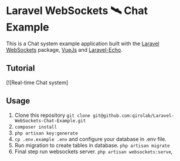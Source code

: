 # Laravel WebSockets 🛰 Chat Example

This is a Chat system example application built with the [Laravel WebSockets](https://github.com/beyondcode/laravel-websockets) package, [VueJs](https://vuejs.org/) and [Laravel-Echo](https://laravel.com/docs/5.7/broadcasting#installing-laravel-echo).

## Tutorial
[![Real-time Chat system]

## Usage

1. Clone this repository
`git clone git@github.com:qirolab/Laravel-WebSockets-Chat-Example.git`
2. `composer install`
3. `php artisan key:generate`
4. `cp .env.example .env` and configure your database in .env file.
5. Run migration to create tables in database.
`php artisan migrate`
6. Final step run websockets server.
`php artisan websockets:serve`,



